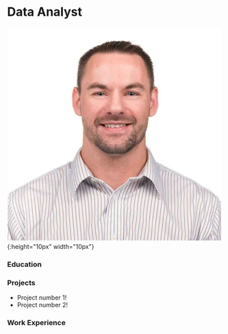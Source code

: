# Data Analyst
![headshot](docs/assets/Russell_headshot.jpg) {:height="10px" width="10px"}

### Education

### Projects
- Project number 1!
- Project number 2!

### Work Experience

